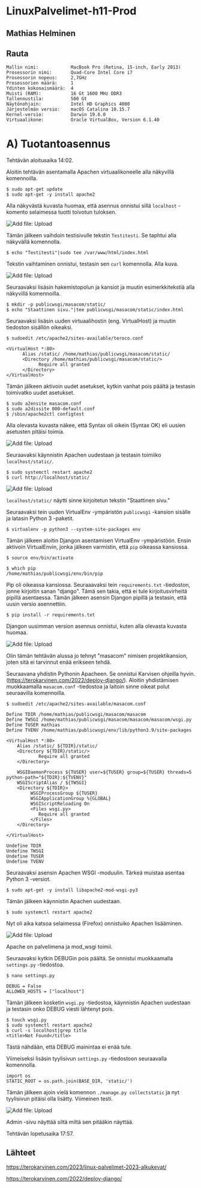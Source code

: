 # LinuxPalvelimet-h11-Prod

## Mathias Helminen

## Rauta
    Mallin nimi:            MacBook Pro (Retina, 15-inch, Early 2013)
    Prosessorin nimi:       Quad-Core Intel Core i7
    Prosessorin nopeus:     2,7GHz
    Prosessorien määrä:     1
    Ydinten kokonaismäärä:  4
    Muisti (RAM):           16 Gt 1600 MHz DDR3
    Tallennustila:          500 Gt
    Näytönohjain:           Intel HD Graphics 4000
    Järjestelmän versio:    macOS Catalina 10.15.7
    Kernel-versio:          Darwin 19.6.0
    Virtuaalikone:          Oracle VirtualBox, Version 6.1.40
    
# A) Tuotantoasennus

Tehtävän aloitusaika 14:02.

Aloitin tehtävän asentamalla Apachen virtuaalikoneelle alla näkyvillä komennoilla.

    $ sudo apt-get update
    $ sudo apt-get -y install apache2
    
Alla näkyvästä kuvasta huomaa, että asennus onnistui sillä ``localhost`` -komento selaimessa tuotti toivotun tuloksen.

![Add file: Upload](prod1-h11.png)

Tämän jälkeen vaihdoin testisivulle tekstin ``Testitesti``. Se taphtui alla näkyvällä komennolla.

    $ echo "Testitesti"|sudo tee /var/www/html/index.html
    
Tekstin vaihtaminen onnistui, testasin sen ``curl`` komennolla. Alla kuva.

![Add file: Upload](prod2-h11.png)

Seuraavaksi lisäsin hakemistopolun ja kansiot ja muutin esimerkkitekstiä alla näkyvillä komennoilla.

    $ mkdir -p publicwsgi/masacom/static/
    $ echo "Staattinen sivu."|tee publicwsgi/masacom/static/index.html
    
Seuraavaksi lisäsin uuden virtuaalihostin (eng. VirtualHost) ja muutin tiedoston sisällön oikeaksi.

    $ sudoedit /etc/apache2/sites-available/teroco.conf
    
    <VirtualHost *:80>
	      Alias /static/ /home/mathias/publicwsgi/masacom/static/
	      <Directory /home/mathias/publicwsgi/masacom/static/>
		        Require all granted
	      </Directory>
    </VirtualHost>

Tämän jälkeen aktivoin uudet asetukset, kytkin vanhat pois päältä ja testasin toimivatko uudet asetukset.

    $ sudo a2ensite masacom.conf
    $ sudo a2dissite 000-default.conf
    $ /sbin/apache2ctl configtest
    
Alla olevasta kuvasta näkee, että Syntax oli oikein (Syntax OK) eli uusien asetusten pitäisi toimia. 

![Add file: Upload](prod3-h11.png)
    
Seuraavaksi käynnistin Apachen uudestaan ja testasin toimiiko ``localhost/static/``.

    $ sudo systemctl restart apache2
    $ curl http://localhost/static/
    
![Add file: Upload](prod4-h11.png)

``localhost/static/`` näytti sinne kirjoitetun tekstin "Staattinen sivu."
    
Seuraavaksi tein uuden VirtualEnv -ympäristön ``publicwsgi`` -kansion sisälle ja latasin Python 3 -paketit.

    $ virtualenv -p python3 --system-site-packages env
    
Tämän jälkeen aloitin Djangon asentamisen VirtualEnv -ympäristöön. Ensin aktivoin VirtualEnvin, jonka jälkeen varmistin, että ``pip`` oikeassa kansiossa.

    $ source env/bin/activate
    
    $ which pip
    /home/mathias/publicwsgi/env/bin/pip
    
Pip oli oikeassa kansiossa. Seuraaavaksi tein ``requirements.txt`` -tiedoston, jonne kirjoitin sanan "django". Tämä sen takia, että ei tule kirjoitusvirheitä pipillä asentaessa. Tämän jälkeen asensin Djangon pipillä ja testasin, että uusin versio asennettiin.

    $ pip install -r requirements.txt
    
Djangon uusimman version asennus onnistui, kuten alla olevasta kuvasta huomaa.

![Add file: Upload](prod5-h11.png)

Olin tämän tehtävän alussa jo tehnyt "masacom" nimisen projektikansion, joten sitä ei tarvinnut enää erikseen tehdä.

Seuraavana yhdistin Pythonin Apacheen. Se onnistui Karvisen ohjeilla hyvin. (https://terokarvinen.com/2022/deploy-django/). Aloitin yhdistämisen muokkaamalla ``masacom.conf`` -tiedostoa ja laitoin sinne oikeat polut seuraavilla komennoilla.

    $ sudoedit /etc/apache2/sites-available/masacom.conf
    
    Define TDIR /home/mathias/publicwsgi/masacom/masacom
    Define TWSGI /home/mathias/publicwsgi/masacom/masacom/masacom/wsgi.py
    Define TUSER mathias
    Define TVENV /home/mathias/publicwsgi/env/lib/python3.9/site-packages

    <VirtualHost *:80>
        Alias /static/ ${TDIR}/static/
        <Directory ${TDIR}/static/>
                Require all granted
        </Directory>

        WSGIDaemonProcess ${TUSER} user=${TUSER} group=${TUSER} threads=5 python-path="${TDIR}:${TVENV}"
        WSGIScriptAlias / ${TWSGI}
        <Directory ${TDIR}>
             WSGIProcessGroup ${TUSER}
             WSGIApplicationGroup %{GLOBAL}
             WSGIScriptReloading On
             <Files wsgi.py>
                Require all granted
             </Files>
        </Directory>

    </VirtualHost>

    Undefine TDIR
    Undefine TWSGI
    Undefine TUSER
    Undefine TVENV

Seuraavaksi asensin Apachen WSGI -moduulin. Tärkeä muistaa asentaa Python 3 -versiot.

    $ sudo apt-get -y install libapache2-mod-wsgi-py3

Tämän jälkeen käynnistin Apachen uudestaan.

    $ sudo systemctl restart apache2
    
Nyt oli aika katsoa selaimessa (Firefox) onnistuiko Apachen lisääminen.

![Add file: Upload](prod6-h11.png)
    
Apache on palvelimena ja mod_wsgi toimii.

Seuraavaksi kytkin DEBUGin pois päältä. Se onnistui muokkaamalla ``settings.py`` -tiedostoa.

    $ nano settings.py
    
    DEBUG = False
    ALLOWED_HOSTS = ["localhost"]
    
Tämän jälkeen kosketin ``wsgi.py`` -tiedostoa, käynnistin Apachen uudestaan ja testasin onko DEBUG viesti lähtenyt pois.

    $ touch wsgi.py
    $ sudo systemctl restart apache2
    $ curl -s localhost|grep title
    <title>Not Found</title>
    
Tästä nähdään, että DEBUG mainintaa ei enää tule.

Viimeiseksi lisäsin tyylisivun  ``settings.py`` -tiedostoon seuraavalla komennolla.

    import os
    STATIC_ROOT = os.path.join(BASE_DIR, 'static/')
    
Tämän jälkeen ajoin vielä komennon ``./manage.py collectstatic`` ja nyt tyylisivun pitäisi olla lisätty. Viimeinen testi.

![Add file: Upload](prod7-h11.png)

Admin -sivu näyttää siltä miltä sen pitääkin näyttää.

Tehtävän lopetusaika 17:57.
    
## Lähteet

https://terokarvinen.com/2023/linux-palvelimet-2023-alkukevat/

https://terokarvinen.com/2022/deploy-django/
